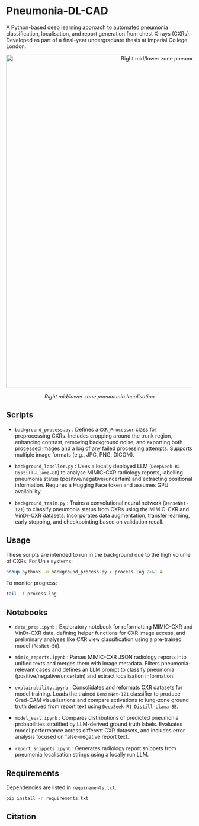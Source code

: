 # Pneumonia-DL-CAD

A Python-based deep learning approach to automated pneumonia classification, localisation, and report generation from chest X-rays (CXRs). Developed as part of a final-year undergraduate thesis at Imperial College London.
<p align="center">
  <img src="https://github.com/user-attachments/assets/1a1c53b6-ba34-4fcf-8efa-4630b38095f1" alt="Right mid/lower zone pneumonia localisation" width=900/>
</p>
<p align="center"><em>Right mid/lower zone pneumonia localisation</em></p>

## Scripts
- `background_process.py` : Defines a `CXR_Processor` class for preprocessing CXRs. Includes cropping around the trunk region, enhancing contrast, removing background noise, and exporting both processed images and a log of any failed processing attempts. Supports multiple image formats (e.g., JPG, PNG, DICOM).
  
- `background_labeller.py` : Uses a locally deployed LLM (`DeepSeek-R1-Distill-Llama-8B`) to analyse MIMIC-CXR radiology reports, labelling pneumonia status (positive/negative/uncertain) and extracting positional information. Requires a Hugging Face token and assumes GPU availability.
  
- `background_train.py` : Trains a convolutional neural network (`DenseNet-121`) to classify pneumonia status from CXRs using the MIMIC-CXR and VinDr-CXR datasets. Incorporates data augmentation, transfer learning, early stopping, and checkpointing based on validation recall.

## Usage
These scripts are intended to run in the background due to the high volume of CXRs. For Unix systems:

```bash
nohup python3 -u background_process.py > process.log 2>&1 &
```

To monitor progress:

```bash
tail -f process.log
```

## Notebooks
- `data_prep.ipynb` : Exploratory notebook for reformatting MIMIC-CXR and VinDr-CXR data, defining helper functions for CXR image access, and preliminary analyses like CXR view classification using a pre-trained model (`ResNet-50`).

- `mimic_reports.ipynb` : Parses MIMIC-CXR JSON radiology reports into unified texts and merges them with image metadata. Filters pneumonia-relevant cases and defines an LLM prompt to classify pneumonia (positive/negative/uncertain) and extract localisation information.

- `explainability.ipynb` : Consolidates and reformats CXR datasets for model training. Loads the trained `DenseNet-121` classifier to produce Grad-CAM visualisations and compare activations to lung-zone ground truth derived from report text using `DeepSeek-R1-Distill-Llama-8B`.

- `model_eval.ipynb` : Compares distributions of predicted pneumonia probabilities stratified by LLM-derived ground truth labels. Evaluates model performance across different CXR datasets, and includes error analysis focused on false-negative report text.

- `report_snippets.ipynb` : Generates radiology report snippets from pneumonia localisation strings using a locally run LLM.

## Requirements
Dependencies are listed in `requirements.txt`.

```bash
pip install -r requirements.txt
```

## Citation
